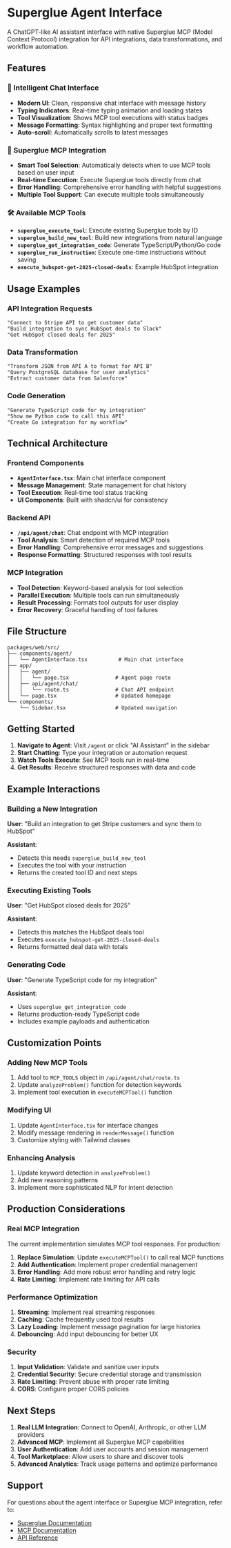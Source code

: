 # Superglue Agent Interface

A ChatGPT-like AI assistant interface with native Superglue MCP (Model Context Protocol) integration for API integrations, data transformations, and workflow automation.

## Features

### 🤖 Intelligent Chat Interface
- **Modern UI**: Clean, responsive chat interface with message history
- **Typing Indicators**: Real-time typing animation and loading states
- **Tool Visualization**: Shows MCP tool executions with status badges
- **Message Formatting**: Syntax highlighting and proper text formatting
- **Auto-scroll**: Automatically scrolls to latest messages

### 🔧 Superglue MCP Integration
- **Smart Tool Selection**: Automatically detects when to use MCP tools based on user input
- **Real-time Execution**: Execute Superglue tools directly from chat
- **Error Handling**: Comprehensive error handling with helpful suggestions
- **Multiple Tool Support**: Can execute multiple tools simultaneously

### 🛠️ Available MCP Tools
- **`superglue_execute_tool`**: Execute existing Superglue tools by ID
- **`superglue_build_new_tool`**: Build new integrations from natural language
- **`superglue_get_integration_code`**: Generate TypeScript/Python/Go code
- **`superglue_run_instruction`**: Execute one-time instructions without saving
- **`execute_hubspot-get-2025-closed-deals`**: Example HubSpot integration

## Usage Examples

### API Integration Requests
```
"Connect to Stripe API to get customer data"
"Build integration to sync HubSpot deals to Slack"
"Get HubSpot closed deals for 2025"
```

### Data Transformation
```
"Transform JSON from API A to format for API B"
"Query PostgreSQL database for user analytics"
"Extract customer data from Salesforce"
```

### Code Generation
```
"Generate TypeScript code for my integration"
"Show me Python code to call this API"
"Create Go integration for my workflow"
```

## Technical Architecture

### Frontend Components
- **`AgentInterface.tsx`**: Main chat interface component
- **Message Management**: State management for chat history
- **Tool Execution**: Real-time tool status tracking
- **UI Components**: Built with shadcn/ui for consistency

### Backend API
- **`/api/agent/chat`**: Chat endpoint with MCP integration
- **Tool Analysis**: Smart detection of required MCP tools
- **Error Handling**: Comprehensive error messages and suggestions
- **Response Formatting**: Structured responses with tool results

### MCP Integration
- **Tool Detection**: Keyword-based analysis for tool selection
- **Parallel Execution**: Multiple tools can run simultaneously
- **Result Processing**: Formats tool outputs for user display
- **Error Recovery**: Graceful handling of tool failures

## File Structure

```
packages/web/src/
├── components/agent/
│   └── AgentInterface.tsx          # Main chat interface
├── app/
│   ├── agent/
│   │   └── page.tsx               # Agent page route
│   ├── api/agent/chat/
│   │   └── route.ts               # Chat API endpoint
│   └── page.tsx                   # Updated homepage
└── components/
    └── Sidebar.tsx                # Updated navigation
```

## Getting Started

1. **Navigate to Agent**: Visit `/agent` or click "AI Assistant" in the sidebar
2. **Start Chatting**: Type your integration or automation request
3. **Watch Tools Execute**: See MCP tools run in real-time
4. **Get Results**: Receive structured responses with data and code

## Example Interactions

### Building a New Integration
**User**: "Build an integration to get Stripe customers and sync them to HubSpot"

**Assistant**: 
- Detects this needs `superglue_build_new_tool`
- Executes the tool with your instruction
- Returns the created tool ID and next steps

### Executing Existing Tools
**User**: "Get HubSpot closed deals for 2025"

**Assistant**:
- Detects this matches the HubSpot deals tool
- Executes `execute_hubspot-get-2025-closed-deals`
- Returns formatted deal data with totals

### Generating Code
**User**: "Generate TypeScript code for my integration"

**Assistant**:
- Uses `superglue_get_integration_code`
- Returns production-ready TypeScript code
- Includes example payloads and authentication

## Customization Points

### Adding New MCP Tools
1. Add tool to `MCP_TOOLS` object in `/api/agent/chat/route.ts`
2. Update `analyzeProblem()` function for detection keywords
3. Implement tool execution in `executeMCPTool()` function

### Modifying UI
1. Update `AgentInterface.tsx` for interface changes
2. Modify message rendering in `renderMessage()` function
3. Customize styling with Tailwind classes

### Enhancing Analysis
1. Update keyword detection in `analyzeProblem()`
2. Add new reasoning patterns
3. Implement more sophisticated NLP for intent detection

## Production Considerations

### Real MCP Integration
The current implementation simulates MCP tool responses. For production:

1. **Replace Simulation**: Update `executeMCPTool()` to call real MCP functions
2. **Add Authentication**: Implement proper credential management
3. **Error Handling**: Add more robust error handling and retry logic
4. **Rate Limiting**: Implement rate limiting for API calls

### Performance Optimization
1. **Streaming**: Implement real streaming responses
2. **Caching**: Cache frequently used tool results
3. **Lazy Loading**: Implement message pagination for large histories
4. **Debouncing**: Add input debouncing for better UX

### Security
1. **Input Validation**: Validate and sanitize user inputs
2. **Credential Security**: Secure credential storage and transmission
3. **Rate Limiting**: Prevent abuse with proper rate limiting
4. **CORS**: Configure proper CORS policies

## Next Steps

1. **Real LLM Integration**: Connect to OpenAI, Anthropic, or other LLM providers
2. **Advanced MCP**: Implement all Superglue MCP capabilities
3. **User Authentication**: Add user accounts and session management
4. **Tool Marketplace**: Allow users to share and discover tools
5. **Advanced Analytics**: Track usage patterns and optimize performance

## Support

For questions about the agent interface or Superglue MCP integration, refer to:
- [Superglue Documentation](https://docs.superglue.cloud)
- [MCP Documentation](https://docs.superglue.cloud/mcp)
- [API Reference](https://docs.superglue.cloud/api) 